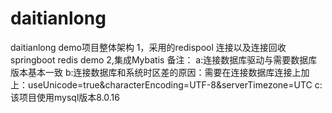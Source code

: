 # daitianlong
daitianlong
demo项目整体架构
1，采用的redispool 连接以及连接回收
springboot redis demo
2,集成Mybatis
备注：
a:连接数据库驱动与需要数据库版本基本一致
b:连接数据库和系统时区差的原因：需要在连接数据库连接上加上：useUnicode=true&amp;characterEncoding=UTF-8&amp;serverTimezone=UTC
c:该项目使用mysql版本8.0.16